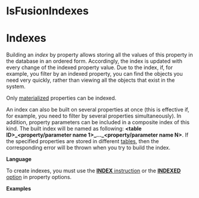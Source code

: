 # lsFusionIndexes

# Indexes

Building an *index* by property allows storing all the values of this property in the database in an ordered form. Accordingly, the index is updated with every change of the indexed property value. Due to the index, if, for example, you filter by an indexed property, you can find the objects you need very quickly, rather than viewing all the objects that exist in the system.

Only [materialized](Materializations.md) properties can be indexed.

An index can also be built on several properties at once (this is effective if, for example, you need to filter by several properties simultaneously). In addition, property parameters can be included in a composite index of this kind. The built index will be named as following: **&lt;table ID&gt;\_&lt;property/parameter name 1&gt;\_...\_&lt;property/parameter name N&gt;**. If the specified properties are stored in different [tables](Tables.md), then the corresponding error will be thrown when you try to build the index.

**Language**

To create indexes, you must use the [**INDEX** instruction](INDEX_instruction.md) or the [**INDEXED** option](Property-options_7798786.html#Propertyoptions-indexed) in property options.

**Examples**


